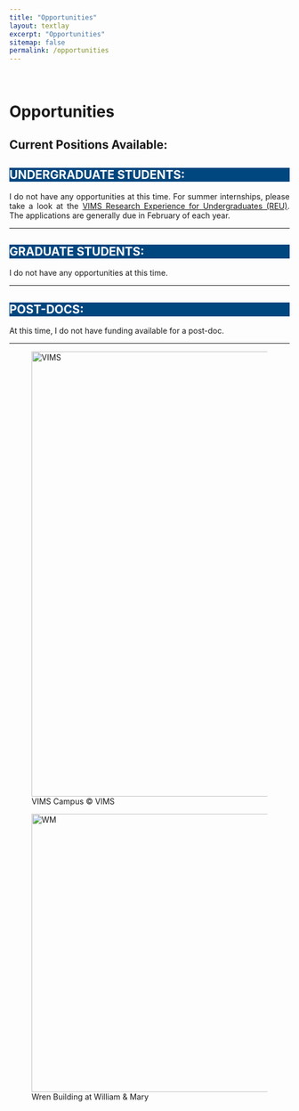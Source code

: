```yaml
---
title: "Opportunities"
layout: textlay
excerpt: "Opportunities"
sitemap: false
permalink: /opportunities
---
```


<br>

# Opportunities

<div style="text-align:justify" markdown="1">

## Current Positions Available:

<div style="text-align:left" markdown="1">
<h2 style="background-color:#00467f; color:#FFFFFF"> UNDERGRADUATE STUDENTS:</h2>
</div>

I do not have any opportunities at this time. For summer internships, please take a look at the [VIMS Research Experience for Undergraduates (REU)](https://www.vims.edu/education/college/summer_intern/about/index.php). The applications are generally due in February of each year.  

---
<div style="text-align:left" markdown="1">
<h2 style="background-color:#00467f; color:#FFFFFF"> GRADUATE STUDENTS:</h2>
</div>

I do not have any opportunities at this time.

---

<div style="text-align:left" markdown="1">
<h2 style="background-color:#00467f; color:#FFFFFF"> POST-DOCS:</h2>
</div>

At this time, I do not have funding available for a post-doc.

---

<div class="container-fluid">
<div class="row">

<div class="col-sm-6">
<figure>
<img src="{{ site.url }}{{ site.baseurl }}/images/contapic/vims_aereal_2.jpg" class="img-responsive" width="800px" height="auto" alt="VIMS"/>
<figcaption> VIMS Campus <span class="copyright">&copy;</span> VIMS
</figcaption>
</figure>
</div>

<div class="col-sm-6">
<figure>
<img src="{{ site.url }}{{ site.baseurl }}/images/slider_carousel/wren_building_Cassia.jpg" class="img-responsive" width="500px" height="auto" alt="WM" />
<figcaption> Wren Building at William & Mary
</figcaption>
</figure>
</div>

</div>
</div>
